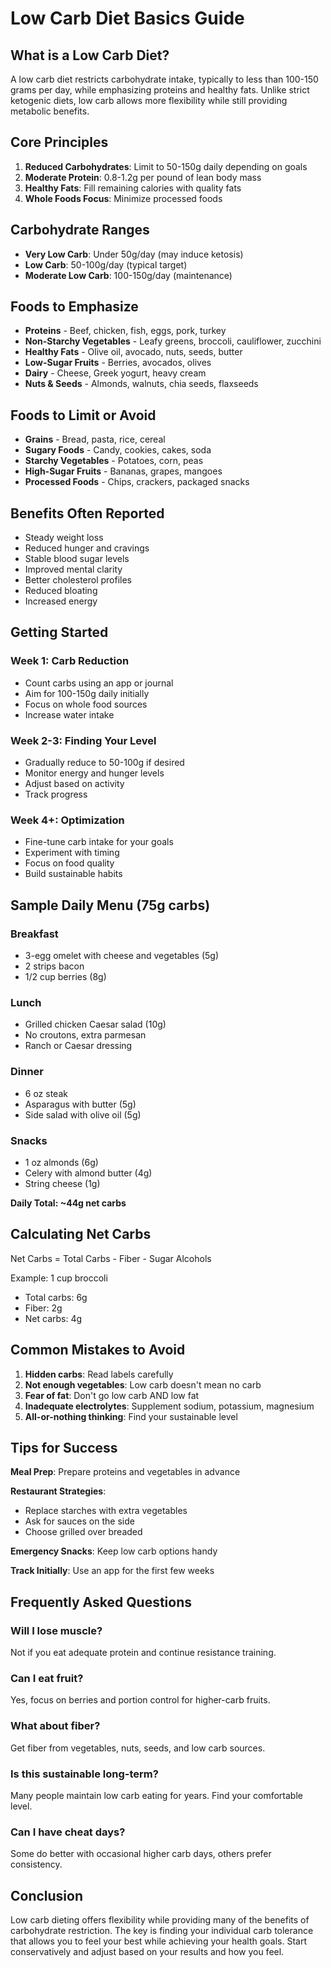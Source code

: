 # Low Carb Diet Basics Guide

## What is a Low Carb Diet?

A low carb diet restricts carbohydrate intake, typically to less than 100-150 grams per day, while emphasizing proteins and healthy fats. Unlike strict ketogenic diets, low carb allows more flexibility while still providing metabolic benefits.

## Core Principles

1. **Reduced Carbohydrates**: Limit to 50-150g daily depending on goals
2. **Moderate Protein**: 0.8-1.2g per pound of lean body mass
3. **Healthy Fats**: Fill remaining calories with quality fats
4. **Whole Foods Focus**: Minimize processed foods

## Carbohydrate Ranges

- **Very Low Carb**: Under 50g/day (may induce ketosis)
- **Low Carb**: 50-100g/day (typical target)
- **Moderate Low Carb**: 100-150g/day (maintenance)

## Foods to Emphasize

- **Proteins** - Beef, chicken, fish, eggs, pork, turkey
- **Non-Starchy Vegetables** - Leafy greens, broccoli, cauliflower, zucchini
- **Healthy Fats** - Olive oil, avocado, nuts, seeds, butter
- **Low-Sugar Fruits** - Berries, avocados, olives
- **Dairy** - Cheese, Greek yogurt, heavy cream
- **Nuts & Seeds** - Almonds, walnuts, chia seeds, flaxseeds

## Foods to Limit or Avoid

- **Grains** - Bread, pasta, rice, cereal
- **Sugary Foods** - Candy, cookies, cakes, soda
- **Starchy Vegetables** - Potatoes, corn, peas
- **High-Sugar Fruits** - Bananas, grapes, mangoes
- **Processed Foods** - Chips, crackers, packaged snacks

## Benefits Often Reported

- Steady weight loss
- Reduced hunger and cravings
- Stable blood sugar levels
- Improved mental clarity
- Better cholesterol profiles
- Reduced bloating
- Increased energy

## Getting Started

### Week 1: Carb Reduction
- Count carbs using an app or journal
- Aim for 100-150g daily initially
- Focus on whole food sources
- Increase water intake

### Week 2-3: Finding Your Level
- Gradually reduce to 50-100g if desired
- Monitor energy and hunger levels
- Adjust based on activity
- Track progress

### Week 4+: Optimization
- Fine-tune carb intake for your goals
- Experiment with timing
- Focus on food quality
- Build sustainable habits

## Sample Daily Menu (75g carbs)

### Breakfast
- 3-egg omelet with cheese and vegetables (5g)
- 2 strips bacon
- 1/2 cup berries (8g)

### Lunch
- Grilled chicken Caesar salad (10g)
- No croutons, extra parmesan
- Ranch or Caesar dressing

### Dinner
- 6 oz steak
- Asparagus with butter (5g)
- Side salad with olive oil (5g)

### Snacks
- 1 oz almonds (6g)
- Celery with almond butter (4g)
- String cheese (1g)

**Daily Total: ~44g net carbs**

## Calculating Net Carbs

Net Carbs = Total Carbs - Fiber - Sugar Alcohols

Example: 1 cup broccoli
- Total carbs: 6g
- Fiber: 2g
- Net carbs: 4g

## Common Mistakes to Avoid

1. **Hidden carbs**: Read labels carefully
2. **Not enough vegetables**: Low carb doesn't mean no carb
3. **Fear of fat**: Don't go low carb AND low fat
4. **Inadequate electrolytes**: Supplement sodium, potassium, magnesium
5. **All-or-nothing thinking**: Find your sustainable level

## Tips for Success

**Meal Prep**: Prepare proteins and vegetables in advance

**Restaurant Strategies**: 
- Replace starches with extra vegetables
- Ask for sauces on the side
- Choose grilled over breaded

**Emergency Snacks**: Keep low carb options handy

**Track Initially**: Use an app for the first few weeks

## Frequently Asked Questions

### Will I lose muscle?
Not if you eat adequate protein and continue resistance training.

### Can I eat fruit?
Yes, focus on berries and portion control for higher-carb fruits.

### What about fiber?
Get fiber from vegetables, nuts, seeds, and low carb sources.

### Is this sustainable long-term?
Many people maintain low carb eating for years. Find your comfortable level.

### Can I have cheat days?
Some do better with occasional higher carb days, others prefer consistency.

## Conclusion

Low carb dieting offers flexibility while providing many of the benefits of carbohydrate restriction. The key is finding your individual carb tolerance that allows you to feel your best while achieving your health goals. Start conservatively and adjust based on your results and how you feel.